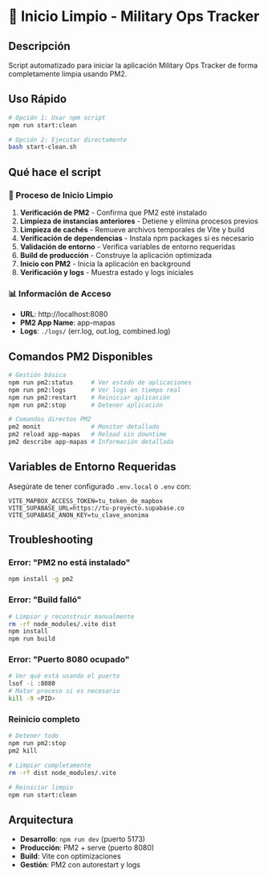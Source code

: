 # 🚀 Inicio Limpio - Military Ops Tracker

## Descripción
Script automatizado para iniciar la aplicación Military Ops Tracker de forma completamente limpia usando PM2.

## Uso Rápido

```bash
# Opción 1: Usar npm script
npm run start:clean

# Opción 2: Ejecutar directamente
bash start-clean.sh
```

## Qué hace el script

### 🔄 Proceso de Inicio Limpio
1. **Verificación de PM2** - Confirma que PM2 esté instalado
2. **Limpieza de instancias anteriores** - Detiene y elimina procesos previos
3. **Limpieza de cachés** - Remueve archivos temporales de Vite y build
4. **Verificación de dependencias** - Instala npm packages si es necesario
5. **Validación de entorno** - Verifica variables de entorno requeridas
6. **Build de producción** - Construye la aplicación optimizada
7. **Inicio con PM2** - Inicia la aplicación en background
8. **Verificación y logs** - Muestra estado y logs iniciales

### 📊 Información de Acceso
- **URL**: http://localhost:8080
- **PM2 App Name**: app-mapas
- **Logs**: `./logs/` (err.log, out.log, combined.log)

## Comandos PM2 Disponibles

```bash
# Gestión básica
npm run pm2:status     # Ver estado de aplicaciones
npm run pm2:logs       # Ver logs en tiempo real
npm run pm2:restart    # Reiniciar aplicación
npm run pm2:stop       # Detener aplicación

# Comandos directos PM2
pm2 monit              # Monitor detallado
pm2 reload app-mapas   # Reload sin downtime
pm2 describe app-mapas # Información detallada
```

## Variables de Entorno Requeridas

Asegúrate de tener configurado `.env.local` o `.env` con:

```env
VITE_MAPBOX_ACCESS_TOKEN=tu_token_de_mapbox
VITE_SUPABASE_URL=https://tu-proyecto.supabase.co
VITE_SUPABASE_ANON_KEY=tu_clave_anonima
```

## Troubleshooting

### Error: "PM2 no está instalado"
```bash
npm install -g pm2
```

### Error: "Build falló"
```bash
# Limpiar y reconstruir manualmente
rm -rf node_modules/.vite dist
npm install
npm run build
```

### Error: "Puerto 8080 ocupado"
```bash
# Ver qué está usando el puerto
lsof -i :8080
# Matar proceso si es necesario
kill -9 <PID>
```

### Reinicio completo
```bash
# Detener todo
npm run pm2:stop
pm2 kill

# Limpiar completamente
rm -rf dist node_modules/.vite

# Reiniciar limpio
npm run start:clean
```

## Arquitectura

- **Desarrollo**: `npm run dev` (puerto 5173)
- **Producción**: PM2 + serve (puerto 8080)
- **Build**: Vite con optimizaciones
- **Gestión**: PM2 con autorestart y logs

